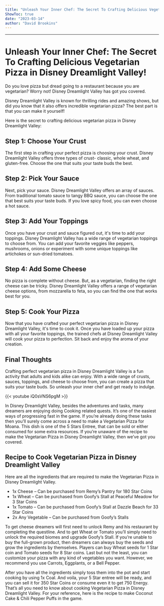 ```yaml
---
title: "Unleash Your Inner Chef: The Secret To Crafting Delicious Vegetarian Pizza in Disney Dreamlight Valley!"
ShowToc: true 
date: "2023-03-14"
author: "David Brookins"
---
```

*****
# Unleash Your Inner Chef: The Secret To Crafting Delicious Vegetarian Pizza in Disney Dreamlight Valley!

Do you love pizza but dread going to a restaurant because you are vegetarian? Worry not! Disney Dreamlight Valley has got you covered.

Disney Dreamlight Valley is known for thrilling rides and amazing shows, but did you know that it also offers incredible vegetarian pizza? The best part is that you can make it yourself!

Here is the secret to crafting delicious vegetarian pizza in Disney Dreamlight Valley:

## Step 1: Choose Your Crust

The first step in crafting your perfect pizza is choosing your crust. Disney Dreamlight Valley offers three types of crust- classic, whole wheat, and gluten-free. Choose the one that suits your taste buds the best.

## Step 2: Pick Your Sauce

Next, pick your sauce. Disney Dreamlight Valley offers an array of sauces. From traditional tomato sauce to tangy BBQ sauce, you can choose the one that best suits your taste buds. If you love spicy food, you can even choose a hot sauce.

## Step 3: Add Your Toppings

Once you have your crust and sauce figured out, it's time to add your toppings. Disney Dreamlight Valley has a wide range of vegetarian toppings to choose from. You can add your favorite veggies like peppers, mushrooms, onions or experiment with some unique toppings like artichokes or sun-dried tomatoes.

## Step 4: Add Some Cheese

No pizza is complete without cheese. But, as a vegetarian, finding the right cheese can be tricky. Disney Dreamlight Valley offers a range of vegetarian cheese options, from mozzarella to feta, so you can find the one that works best for you.

## Step 5: Cook Your Pizza

Now that you have crafted your perfect vegetarian pizza in Disney Dreamlight Valley, it's time to cook it. Once you have loaded up your pizza with all your favorite toppings, the trained chefs at Disney Dreamlight Valley will cook your pizza to perfection. Sit back and enjoy the aroma of your creation.

## Final Thoughts

Crafting perfect vegetarian pizza in Disney Dreamlight Valley is a fun activity that adults and kids alike can enjoy. With a wide range of crusts, sauces, toppings, and cheese to choose from, you can create a pizza that suits your taste buds. So unleash your inner chef and get ready to indulge.

{{< youtube iQ0sVNS6pgM >}} 



In Disney Dreamlight Valley, besides the adventures and tasks, many dreamers are enjoying doing Cooking related quests. It’s one of the easiest ways of progressing fast in the game. If you’re already doing these tasks then you’ll surely come across a need to make a Vegetarian Pizza for Moana. This dish is one of the 5 Stars Entree, that can be sold or either consumed for some extra resources. If you’re unaware of the recipe to make the Vegetarian Pizza in Disney Dreamlight Valley, then we’ve got you covered.
 
## Recipe to Cook Vegetarian Pizza in Disney Dreamlight Valley
 

 
Here are all the ingredients that are required to make the Vegetarian Pizza in Disney Dreamlight Valley.
 
- 1x Cheese – Can be purchased from Remy’s Pantry for 180 Star Coins
 - 1x Wheat – Can be purchased from Goofy’s Stall at Peaceful Meadow for 3 Star Coins
 - 1x Tomato – Can be purchased from Goofy’s Stall at Dazzle Beach for 33 Star Coins
 - 2x Any Vegetable – Can be purchased from Goofy’s Stalls

 
To get cheese dreamers will first need to unlock Remy and his restaurant by completing the questline. And to get Wheat or Tomato you’ll simply need to unlock the required biomes and upgrade Goofy’s Stall. If you’re unable to buy the full-grown product, then dreamers can always buy the seeds and grow the ingredients by themselves. Players can buy Wheat seeds for 1 Star coin and Tomato seeds for 8 Star coins. Last but not the least, you can customize your pizza with any kind of vegetables you want. However, we recommend you use Carrots, Eggplants, or a Bell Pepper.
 
After you have all the ingredients simply toss them into the pot and start cooking by using 1x Coal. And voila, your 5 Star entree will be ready, and you can sell it for 350 Star Coins or consume even it to get 750 Energy. That’s all you need to know about cooking Vegetarian Pizza in Disney Dreamlight Valley. For your reference, here is the recipe to make Coconut Cake & Chili Pepper Puffs in the game.




